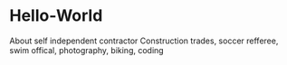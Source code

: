 # Hello-World
About self
independent contractor
Construction trades, soccer refferee, swim offical, 
photography, biking, coding
